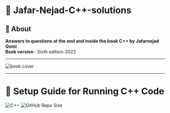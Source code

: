 # 🚀 Jafar-Nejad-C++-solutions  

<h2 style="border-bottom: none !important;">📖 About</h2> 

**Answers to questions at the end and inside the book C++ by Jafarnejad Qomi**     
**Book version** : Sixth edition-2022  
***
![book cover](https://github.com/user-attachments/assets/49310247-fc44-4daa-947e-67f21ec19150)
***
# 🧰 Setup Guide for Running C++ Code



![C++](https://img.shields.io/badge/C++-00599C?style=flat&logo=c%2B%2B&logoColor=white)
![GitHub Repo Size](https://img.shields.io/github/repo-size/pedram-farrokhi/Jafar-Nejad-C-solutions)  
